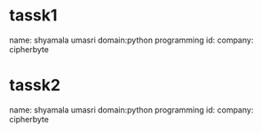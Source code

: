 # tassk1
name: shyamala umasri
domain:python programming
id:
company: cipherbyte
# tassk2
name: shyamala umasri
domain:python programming
id:
company: cipherbyte
